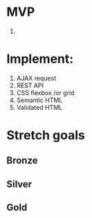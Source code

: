 # MVP
1. 

# Implement:
1. AJAX request 
2. REST API 
3. CSS flexbox /or grid
4. Semantic HTML
5. Validated HTML 
# Stretch goals
## Bronze

## Silver

## Gold
